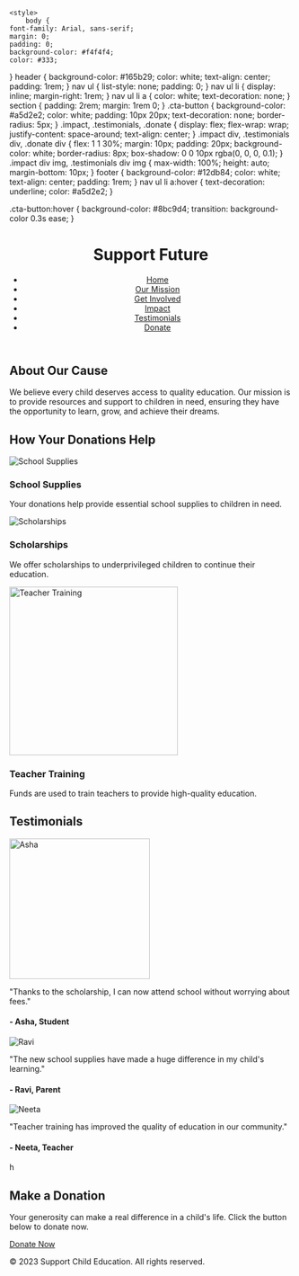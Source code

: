 <!DOCTYPE html>
<html lang="en">
<head>
    <meta charset="UTF-8">
    <meta name="viewport" content="width=device-width, initial-scale=1.0">
    <title>Support Future</title>
    
    <style>
        body {
    font-family: Arial, sans-serif;
    margin: 0;
    padding: 0;
    background-color: #f4f4f4;
    color: #333;
}
header {
    background-color: #165b29;
    color: white;
    text-align: center;
    padding: 1rem;
}
nav ul {
    list-style: none;
    padding: 0;
}
nav ul li {
    display: inline;
    margin-right: 1rem;
}
nav ul li a {
    color: white;
    text-decoration: none;
}
section {
    padding: 2rem;
    margin: 1rem 0;
}
.cta-button {
    background-color: #a5d2e2;
    color: white;
    padding: 10px 20px;
    text-decoration: none;
    border-radius: 5px;
}
.impact, .testimonials, .donate {
    display: flex;
    flex-wrap: wrap;
    justify-content: space-around;
    text-align: center;
}
.impact div, .testimonials div, .donate div {
    flex: 1 1 30%;
    margin: 10px;
    padding: 20px;
    background-color: white;
    border-radius: 8px;
    box-shadow: 0 0 10px rgba(0, 0, 0, 0.1);
}
.impact div img, .testimonials div img {
    max-width: 100%;
    height: auto;
    margin-bottom: 10px;
}
footer {
    background-color: #12db84;
    color: white;
    text-align: center;
    padding: 1rem;
}
nav ul li a:hover {
    text-decoration: underline;
    color: #a5d2e2; 
}

.cta-button:hover {
    background-color: #8bc9d4; 
    transition: background-color 0.3s ease; 
}
    </style>
</head>

<header>
    <h1>Support Future</h1>
    <nav>
        <ul>
            <li><a href="index.html">Home</a></li>
            <li><a href="mission.html">Our Mission</a></li>
            <li><a href="involved.html">Get Involved</a></li>
            <li><a href="#impact">Impact</a></li>
            <li><a href="#testimonials">Testimonials</a></li>
            <li><a href="#donate">Donate</a></li>
        </ul>
    </nav>
</header>

<section id="about">
    <h2>About Our Cause</h2>
    <p>We believe every child deserves access to quality education. Our mission is to provide resources and support to children in need, ensuring they have the opportunity to learn, grow, and achieve their dreams.</p>
</section>

<section id="impact">
    <h2>How Your Donations Help</h2>
    <div class="impact">
        <div>
            <img src="https://encrypted-tbn0.gstatic.com/images?q=tbn:ANd9GcRrx24SmGdWfIgViYlbpG1aMbADEF3jZvx0ww&s" alt="School Supplies">
            <h3>School Supplies</h3>
            <p>Your donations help provide essential school supplies to children in need.</p>
        </div>
        <div>
            <img src="https://encrypted-tbn0.gstatic.com/images?q=tbn:ANd9GcR1W9-u9m1yLyQzKnALPfJVKh92An3RtecmJw&s" alt="Scholarships">
            <h3>Scholarships</h3>
            <p>We offer scholarships to underprivileged children to continue their education.</p>
        </div>
        <div>
            <img src="https://media.istockphoto.com/id/1433288447/photo/we-know-the-answer-teacher.jpg?s=612x612&w=0&k=20&c=zy11ys_uUlAoTUKZVc1bTIxomQThKNOuioJWYaszKxA=" alt="Teacher Training" length="300" width="300">
            <h3>Teacher Training</h3>
            <p>Funds are used to train teachers to provide high-quality education.</p>
        </div>
    </div>
</section>

<section id="testimonials">
    <h2>Testimonials</h2>
    <div class="testimonials">
        <div>
            <img src="asha.jpeg" alt="Asha" length="200px" width="250px">
            <p>"Thanks to the scholarship, I can now attend school without worrying about fees."</p>
            <h4>- Asha, Student</h4>
        </div>
        <div>
            <img src="ravi.jpeg" alt="Ravi">
            <p>"The new school supplies have made a huge difference in my child's learning."</p>
            <h4>- Ravi, Parent</h4>
        </div>
        <div>
            <img src="nita.jpeg" alt="Neeta">
            <p>"Teacher training has improved the quality of education in our community."</p>
            <h4>- Neeta, Teacher</h4>
        </div>
    </div>
</section>h

<section id="donate">
    <h2>Make a Donation</h2>
    <p>Your generosity can make a real difference in a child's life. Click the button below to donate now.</p>
    <a href="https://donate.example.com" class="cta-button">Donate Now</a>
</section>

<footer>
    <p>&copy; 2023 Support Child Education. All rights reserved.</p>
</footer>

</body>
</html>
